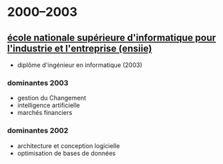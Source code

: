 # 2000–2003

## [école nationale supérieure d'informatique pour l'industrie et l'entreprise (ensiie)](https://www.ensiie.fr/)

* diplôme d'ingénieur en informatique (2003)

### dominantes 2003

* gestion du Changement
* intelligence artificielle
* marchés financiers

### dominantes 2002

* architecture et conception logicielle
* optimisation de bases de données
